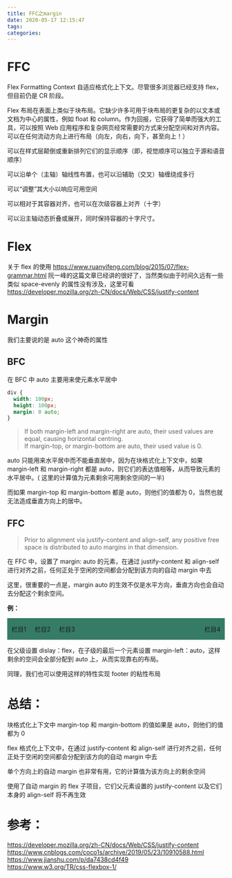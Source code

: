 ```yaml
---
title: FFC之margin
date: 2020-05-17 12:15:47
tags:
categories:
---
```


# FFC

Flex Formatting Context 自适应格式化上下文。尽管很多浏览器已经支持 flex，但目前仍是 CR 阶段。

Flex 布局在表面上类似于块布局。它缺少许多可用于块布局的更复杂的以文本或文档为中心的属性，例如 float 和 column。作为回报，它获得了简单而强大的工具，可以按照 Web 应用程序和复杂网页经常需要的方式来分配空间和对齐内容。
可以在任何流动方向上进行布局（向左，向右，向下，甚至向上！）

可以在样式层颠倒或重新排列它们的显示顺序（即，视觉顺序可以独立于源和语音顺序）

可以沿单个（主轴）轴线性布置，也可以沿辅助（交叉）轴缠绕成多行

可以“调整”其大小以响应可用空间

可以相对于其容器对齐，也可以在次级容器上对齐（十字）

可以沿主轴动态折叠或展开，同时保持容器的十字尺寸。

<!--- more --->

# Flex

关于 flex 的使用 https://www.ruanyifeng.com/blog/2015/07/flex-grammar.html 阮一峰的这篇文章已经讲的很好了，当然类似由于时间久远有一些类似 space-evenly 的属性没有涉及，这里可看 https://developer.mozilla.org/zh-CN/docs/Web/CSS/justify-content

# Margin

我们主要说的是 auto 这个神奇的属性

## BFC

在 BFC 中 auto 主要用来使元素水平居中

```css
div {
  width: 100px;
  height: 100px;
  margin: 0 auto;
}
```

> If both margin-left and margin-right are auto, their used values are equal, causing horizontal centring.  
> If margin-top, or margin-bottom are auto, their used value is 0.

auto 只能用来水平居中而不能垂直居中，因为在块格式化上下文中，如果 margin-left 和 margin-right 都是 auto，则它们的表达值相等，从而导致元素的水平居中。( 这里的计算值为元素剩余可用剩余空间的一半)

而如果 margin-top 和 margin-bottom 都是 auto，则他们的值都为 0，当然也就无法造成垂直方向上的居中。

## FFC

> Prior to alignment via justify-content and align-self, any positive free space is distributed to auto margins in that dimension.

在 FFC 中，设置了 margin: auto 的元素，在通过 justify-content 和 align-self 进行对齐之前，任何正处于空闲的空间都会分配到该方向的自动 margin 中去

这里，很重要的一点是，margin auto 的生效不仅是水平方向，垂直方向也会自动去分配这个剩余空间。

**例：**

<div style="width:100%;background:#367b66;height:50px;display:flex;align-items:center">
    <div style="padding:0 10px">栏目1 </div>
    <div style="padding:0 10px">栏目2</div>
    <div style="padding:0 10px">栏目3</div>
    <div style="padding:0 10px; margin-left:auto">栏目4</div>
</div>

在父级设置 dislay：flex，在子级的最后一个元素设置 margin-left：auto，这样剩余的空间会全部分配到 auto 上，从而实现靠右的布局。

同理，我们也可以使用这样的特性实现 footer 的粘性布局

# 总结：

块格式化上下文中 margin-top 和 margin-bottom 的值如果是 auto，则他们的值都为 0

flex 格式化上下文中，在通过 justify-content 和 align-self 进行对齐之前，任何正处于空闲的空间都会分配到该方向的自动 margin 中去

单个方向上的自动 margin 也非常有用，它的计算值为该方向上的剩余空间

使用了自动 margin 的 flex 子项目，它们父元素设置的 justify-content 以及它们本身的 align-self 将不再生效

# 参考：

https://developer.mozilla.org/zh-CN/docs/Web/CSS/justify-content  
https://www.cnblogs.com/coco1s/archive/2019/05/23/10910588.html  
https://www.jianshu.com/p/da7438cd4f49  
https://www.w3.org/TR/css-flexbox-1/

